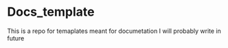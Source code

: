 # Docs_template
This is a repo for temaplates meant for documetation I will probably write in future
